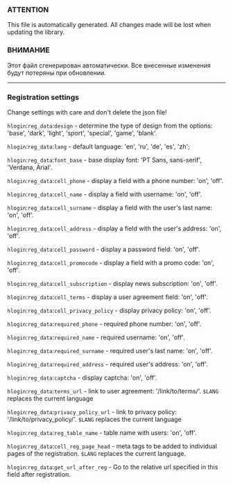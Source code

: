 ### ATTENTION
                                               
This file is automatically generated.
All changes made will be lost when updating the library.  
 
### ВНИМАНИЕ 
Этот файл сгенерирован автоматически.
Все внесенные изменения будут потеряны при обновлении.

-----------------------------------

### Registration settings

Change settings with care and don't delete the json file!

```hlogin```:````reg_data````:````design```` - determine the type of design from the options: 'base', 'dark', 'light', 'sport', 'special', 'game', 'blank'.

```hlogin```:````reg_data````:````lang```` - default language: 'en', 'ru', 'de', 'es', 'zh';

```hlogin```:````reg_data````:```font_base``` - base display font: 'PT Sans, sans-serif', 'Verdana, Arial'.

```hlogin```:````reg_data````:```cell_phone``` - display a field with a phone number: 'on', 'off'.

```hlogin```:````reg_data````:```cell_name``` - display a field with username: 'on', 'off'.

```hlogin```:````reg_data````:```cell_surname``` - display a field with the user's last name: 'on', 'off'.

```hlogin```:````reg_data````:```cell_address``` - display a field with the user's address: 'on', 'off'.

```hlogin```:````reg_data````:```cell_password``` - display a password field: 'on', 'off'.

```hlogin```:````reg_data````:```cell_promocode``` - display a field with a promo code: 'on', 'off'.

```hlogin```:````reg_data````:```cell_subscription``` - display news subscription: 'on', 'off'.

```hlogin```:````reg_data````:```cell_terms``` - display a user agreement field: 'on', 'off'.

```hlogin```:````reg_data````:```cell_privacy_policy``` - display privacy policy: 'on', 'off'.

```hlogin```:````reg_data````:```required_phone``` - required phone number: 'on', 'off'.

```hlogin```:````reg_data````:```required_name``` - required username: 'on', 'off'.

```hlogin```:````reg_data````:```required_surname``` - required user's last name: 'on', 'off'.

```hlogin```:````reg_data````:```required_address``` - required user's address: 'on', 'off'.

```hlogin```:````reg_data````:```captcha``` - display captcha: 'on', 'off'.

```hlogin```:````reg_data````:```terms_url``` - link to user agreement: '/link/to/terms/'. ```$LANG``` replaces the current language

```hlogin```:````reg_data````:```privacy_policy_url``` - link to privacy policy: '/link/to/privacy_policy/'. ```$LANG``` replaces the current language

```hlogin```:````reg_data````:```reg_table_name``` - table name with users: 'on', 'off'.

```hlogin```:````reg_data````:```cell_reg_page_head``` - meta tags to be added to individual pages of the registration. ```$LANG``` replaces the current language.

```hlogin```:````reg_data````:```get_url_after_reg``` - Go to the relative url specified in this field after registration.
